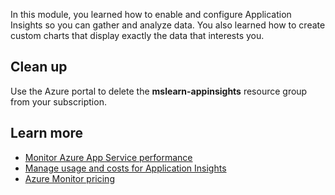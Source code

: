 In this module, you learned how to enable and configure Application Insights so you can gather and analyze data. You also learned how to create custom charts that display exactly the data that interests you. 

## Clean up

Use the Azure portal to delete the **mslearn-appinsights** resource group from your subscription.

## Learn more

- [Monitor Azure App Service performance](/azure/azure-monitor/app/azure-web-apps)
- [Manage usage and costs for Application Insights](/azure/azure-monitor/app/pricing)
- [Azure Monitor pricing](https://azure.microsoft.com/pricing/details/monitor/)